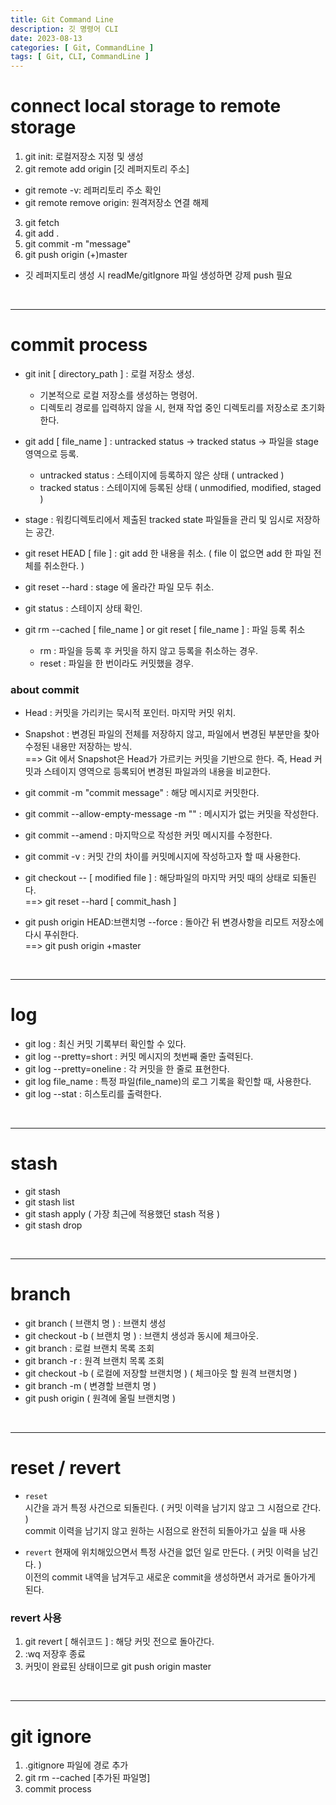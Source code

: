 ```yaml
---
title: Git Command Line
description: 깃 명령어 CLI
date: 2023-08-13
categories: [ Git, CommandLine ]
tags: [ Git, CLI, CommandLine ]
---
```


# connect local storage to remote storage

1. git init: 로컬저장소 지정 및 생성
2. git remote add origin [깃 레퍼지토리 주소]
  - git remote -v: 레퍼리토리 주소 확인   
  - git remote remove origin: 원격저장소 연결 해제
3. git fetch
4. git add .
5. git commit -m "message" 
6. git push origin (+)master
  - 깃 레퍼지토리 생성 시 readMe/gitIgnore 파일 생성하면 강제 push 필요

<br/>
<hr>

# commit process

* git init [ directory_path ] : 로컬 저장소 생성.   
  - 기본적으로 로컬 저장소를 생성하는 명령어.   
  - 디렉토리 경로를 입력하지 않을 시, 현재 작업 중인 디렉토리를 저장소로 초기화한다.     
  
* git add [ file_name ] : untracked status -&gt; tracked status -&gt; 파일을 stage 영역으로 등록.  
  - untracked status : 스테이지에 등록하지 않은 상태 ( untracked )  
  - tracked status : 스테이지에 등록된 상태 ( unmodified, modified, staged )  
* stage : 워킹디렉토리에서 제출된 tracked state 파일들을 관리 및 임시로 저장하는 공간.  
  
* git reset HEAD [ file ] : git add 한 내용을 취소. ( file 이 없으면 add 한 파일 전체를 취소한다. )  
* git reset --hard : stage 에 올라간 파일 모두 취소.   
  
* git status : 스테이지 상태 확인.  
  
* git rm --cached [ file_name ] or git reset [ file_name ] : 파일 등록 취소  
  - rm : 파일을 등록 후 커밋을 하지 않고 등록을 취소하는 경우.  
  - reset : 파일을 한 번이라도 커밋했을 경우.   

### about commit

* Head : 커밋을 가리키는 묵시적 포인터. 마지막 커밋 위치.   
* Snapshot : 변경된 파일의 전체를 저장하지 않고, 파일에서 변경된 부분만을 찾아 수정된 내용만 저장하는 방식.   
==&gt; Git 에서 Snapshot은 Head가 가르키는 커밋을 기반으로 한다. 즉, Head 커밋과 스테이지 영역으로 등록되어 변경된 파일과의 내용을 비교한다.  
  
* git commit -m "commit message" : 해당 메시지로 커밋한다.  
* git commit --allow-empty-message -m "" : 메시지가 없는 커밋을 작성한다.  
* git commit --amend : 마지막으로 작성한 커밋 메시지를 수정한다.  
* git commit -v : 커밋 간의 차이를 커밋메시지에 작성하고자 할 때 사용한다.  
* git checkout -- [ modified file ] : 해당파일의 마지막 커밋 때의 상태로 되돌린다.  
  ==&gt; git reset --hard [ commit_hash ]  
* git push origin HEAD:브랜치명 --force : 돌아간 뒤 변경사항을 리모트 저장소에 다시 푸쉬한다.  
  ==&gt; git push origin +master  

<br/>
<hr>

# log

* git log : 최신 커밋 기록부터 확인할 수 있다. 
* git log --pretty=short : 커밋 메시지의 첫번째 줄만 출력된다. 
* git log --pretty=oneline : 각 커밋을 한 줄로 표현한다.
* git log file_name : 특정 파일(file_name)의 로그 기록을 확인할 때, 사용한다.  
* git log --stat : 히스토리를 출력한다. 

<br/>
<hr>

# stash

* git stash
* git stash list
* git stash apply ( 가장 최근에 적용했던 stash 적용 )
* git stash drop 

<br/>
<hr>

# branch

* git branch ( 브랜치 명 ) : 브랜치 생성
* git checkout -b ( 브랜치 명 ) : 브랜치 생성과 동시에 체크아웃.
* git branch : 로컬 브랜치 목록 조회
* git branch -r : 원격 브랜치 목록 조회
* git checkout -b ( 로컬에 저장할 브랜치명 ) ( 체크아웃 할 원격 브랜치명 )
* git branch -m ( 변경할 브랜치 명 )
* git push origin ( 원격에 올릴 브랜치명 )

<br/>
<hr>

# reset / revert

- ```reset```  
  시간을 과거 특정 사건으로 되돌린다. ( 커밋 이력을 남기지 않고 그 시점으로 간다. )  
  commit 이력을 남기지 않고 원하는 시점으로 완전히 되돌아가고 싶을 때 사용  
  
- ```revert```
  현재에 위치해있으면서 특정 사건을 없던 일로 만든다. ( 커밋 이력을 남긴다. )  
  이전의 commit 내역을 남겨두고 새로운 commit을 생성하면서 과거로 돌아가게 된다.  

### revert 사용

1. git revert [ 해쉬코드 ] : 해당 커밋 전으로 돌아간다.   
2. :wq 저장후 종료  
3. 커밋이 완료된 상태이므로 git push origin master

<br/>
<hr>

# git ignore

1. .gitignore 파일에 경로 추가
2. git rm --cached [추가된 파일명]
3. commit process
